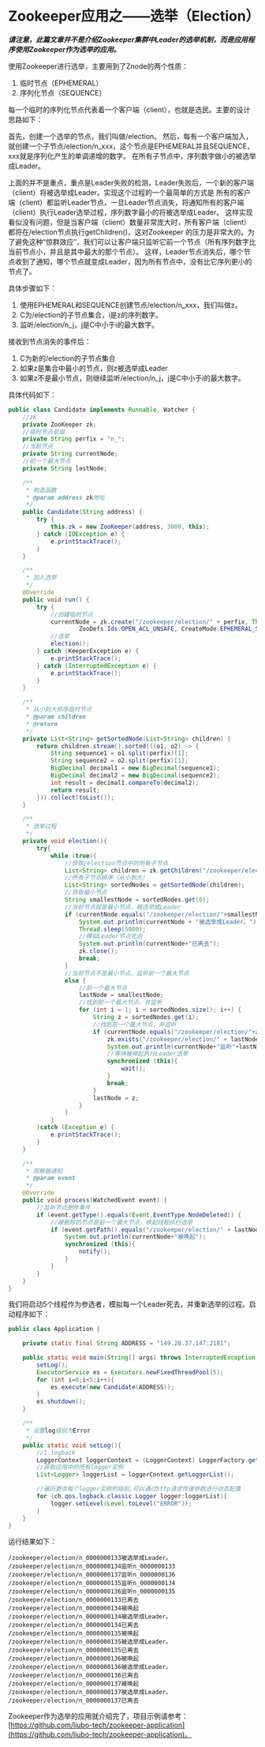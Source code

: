 # Zookeeper应用之——选举（Election）

**_请注意，此篇文章并不是介绍Zookeeper集群中Leader的选举机制，而是应用程序使用Zookeeper作为选举的应用。_**

使用Zookeeper进行选举，主要用到了Znode的两个性质：
1. 临时节点（EPHEMERAL）
2. 序列化节点（SEQUENCE）

每一个临时的序列化节点代表着一个客户端（client），也就是选民。主要的设计思路如下：

首先，创建一个选举的节点，我们叫做/election。
然后，每有一个客户端加入，就创建一个子节点/election/n_xxx，这个节点是EPHEMERAL并且SEQUENCE，xxx就是序列化产生的单调递增的数字。
在所有子节点中，序列数字做小的被选举成Leader。

上面的并不是重点，重点是Leader失败的检测，Leader失败后，一个新的客户端（client）将被选举成Leader。实现这个过程的一个最简单的方式是
所有的客户端（client）都监听Leader节点，一旦Leader节点消失，将通知所有的客户端（client）执行Leader选举过程，序列数字最小的将被选举成Leader。
这样实现看似没有问题，但是当客户端（client）数量非常庞大时，所有客户端（client）都将在/election节点执行getChildren()，这对Zookeeper
的压力是非常大的。为了避免这种“惊群效应”，我们可以让客户端只监听它前一个节点（所有序列数字比当前节点小，并且是其中最大的那个节点）。
这样，Leader节点消失后，哪个节点收到了通知，哪个节点就变成Leader，因为所有节点中，没有比它序列更小的节点了。

具体步骤如下：

1. 使用EPHEMERAL和SEQUENCE创建节点/election/n_xxx，我们叫做z。
2. C为/election的子节点集合，i是z的序列数字。
3. 监听/election/n_j，j是C中小于i的最大数字。

接收到节点消失的事件后：

1. C为新的/election的子节点集合
2. 如果z是集合中最小的节点，则z被选举成Leader
3. 如果z不是最小节点，则继续监听/election/n_j，j是C中小于i的最大数字。

具体代码如下：
```java
public class Candidate implements Runnable, Watcher {
    //zk
    private ZooKeeper zk;
    //临时节点前缀
    private String perfix = "n_";
    //当前节点
    private String currentNode;
    //前一个最大节点
    private String lastNode;

    /**
     * 构造函数
     * @param address zk地址
     */
    public Candidate(String address) {
        try {
            this.zk = new ZooKeeper(address, 3000, this);
        } catch (IOException e) {
            e.printStackTrace();
        }
    }

    /**
     * 加入选举
     */
    @Override
    public void run() {
        try {
            //创建临时节点
            currentNode = zk.create("/zookeeper/election/" + perfix, Thread.currentThread().getName().getBytes(),
                    ZooDefs.Ids.OPEN_ACL_UNSAFE, CreateMode.EPHEMERAL_SEQUENTIAL);
            //选举
            election();
        } catch (KeeperException e) {
            e.printStackTrace();
        } catch (InterruptedException e) {
            e.printStackTrace();
        }
    }

    /**
     * 从小到大排序临时节点
     * @param children
     * @return
     */
    private List<String> getSortedNode(List<String> children) {
        return children.stream().sorted(((o1, o2) -> {
            String sequence1 = o1.split(perfix)[1];
            String sequence2 = o2.split(perfix)[1];
            BigDecimal decimal1 = new BigDecimal(sequence1);
            BigDecimal decimal2 = new BigDecimal(sequence2);
            int result = decimal1.compareTo(decimal2);
            return result;
        })).collect(toList());
    }

    /**
     * 选举过程
     */
    private void election(){
        try{
            while (true){
                //获取/election节点中的所有子节点
                List<String> children = zk.getChildren("/zookeeper/election", false);
                //所有子节点排序（从小到大）
                List<String> sortedNodes = getSortedNode(children);
                //获取最小节点
                String smallestNode = sortedNodes.get(0);
                //当前节点就是最小节点，被选举成Leader
                if (currentNode.equals("/zookeeper/election/"+smallestNode)) {
                    System.out.println(currentNode + "被选举成Leader。");
                    Thread.sleep(5000);
                    //模拟Leader节点死去
                    System.out.println(currentNode+"已离去");
                    zk.close();
                    break;
                }
                //当前节点不是最小节点，监听前一个最大节点
                else {
                    //前一个最大节点
                    lastNode = smallestNode;
                    //找到前一个最大节点，并监听
                    for (int i = 1; i < sortedNodes.size(); i++) {
                        String z = sortedNodes.get(i);
                        //找到前一个最大节点，并监听
                        if (currentNode.equals("/zookeeper/election/"+z)) {
                            zk.exists("/zookeeper/election/" + lastNode, true);
                            System.out.println(currentNode+"监听"+lastNode);
                            //等待被唤起执行Leader选举
                            synchronized (this){
                                wait();
                            }
                            break;
                        }
                        lastNode = z;
                    }
                }
            }
        }catch (Exception e) {
            e.printStackTrace();
        }
    }

    /**
     * 观察器通知
     * @param event
     */
    @Override
    public void process(WatchedEvent event) {
        //监听节点删除事件
        if (event.getType().equals(Event.EventType.NodeDeleted)) {
            //被删除的节点是前一个最大节点，唤起线程执行选举
            if (event.getPath().equals("/zookeeper/election/" + lastNode)) {
                System.out.println(currentNode+"被唤起");
                synchronized (this){
                    notify();
                }
            }
        }
    }
}
```
我们将启动5个线程作为参选者，模拟每一个Leader死去，并重新选举的过程。启动程序如下：
```java
public class Application {

    private static final String ADDRESS = "149.28.37.147:2181";

    public static void main(String[] args) throws InterruptedException {
        setLog();
        ExecutorService es = Executors.newFixedThreadPool(5);
        for (int i=0;i<5;i++){
            es.execute(new Candidate(ADDRESS));
        }
        es.shutdown();
    }

    /**
     * 设置log级别为Error
     */
    public static void setLog(){
        //1.logback
        LoggerContext loggerContext = (LoggerContext) LoggerFactory.getILoggerFactory();
        //获取应用中的所有logger实例
        List<Logger> loggerList = loggerContext.getLoggerList();

        //遍历更改每个logger实例的级别,可以通过http请求传递参数进行动态配置
        for (ch.qos.logback.classic.Logger logger:loggerList){
            logger.setLevel(Level.toLevel("ERROR"));
        }
    }
}
```
运行结果如下：
```
/zookeeper/election/n_0000000133被选举成Leader。
/zookeeper/election/n_0000000134监听n_0000000133
/zookeeper/election/n_0000000137监听n_0000000136
/zookeeper/election/n_0000000135监听n_0000000134
/zookeeper/election/n_0000000136监听n_0000000135
/zookeeper/election/n_0000000133已离去
/zookeeper/election/n_0000000134被唤起
/zookeeper/election/n_0000000134被选举成Leader。
/zookeeper/election/n_0000000134已离去
/zookeeper/election/n_0000000135被唤起
/zookeeper/election/n_0000000135被选举成Leader。
/zookeeper/election/n_0000000135已离去
/zookeeper/election/n_0000000136被唤起
/zookeeper/election/n_0000000136被选举成Leader。
/zookeeper/election/n_0000000136已离去
/zookeeper/election/n_0000000137被唤起
/zookeeper/election/n_0000000137被选举成Leader。
/zookeeper/election/n_0000000137已离去
```
Zookeeper作为选举的应用就介绍完了，项目示例请参考：[https://github.com/liubo-tech/zookeeper-application](https://github.com/liubo-tech/zookeeper-application)。
